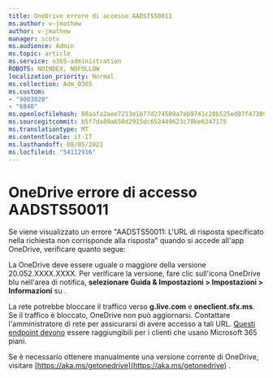 ```yaml
---
title: OneDrive errore di accesso AADSTS50011
ms.author: v-jmathew
author: v-jmathew
manager: scotv
ms.audience: Admin
ms.topic: article
ms.service: o365-administration
ROBOTS: NOINDEX, NOFOLLOW
localization_priority: Normal
ms.collection: Adm_O365
ms.custom:
- "9003820"
- "6840"
ms.openlocfilehash: 80aafa2aee7213e1b77d274509a7eb9741c20b525ed97f473093ac8c6514f3c7
ms.sourcegitcommit: b5f7da89a650d2915dc652449623c78be6247175
ms.translationtype: MT
ms.contentlocale: it-IT
ms.lasthandoff: 08/05/2021
ms.locfileid: "54112916"
---
```

# <a name="onedrive-login-error-aadsts50011"></a>OneDrive errore di accesso AADSTS50011

Se viene visualizzato un errore "AADSTS50011: L'URL di risposta specificato nella richiesta non corrisponde alla risposta" quando si accede all'app OneDrive, verificare quanto segue:

La OneDrive deve essere uguale o maggiore della versione 20.052.XXXX.XXXX. Per verificare la versione, fare clic sull'icona OneDrive blu nell'area di notifica, **selezionare Guida & Impostazioni > Impostazioni > Informazioni** su .

La rete potrebbe bloccare il traffico verso **g.live.com** e **oneclient.sfx.ms**. Se il traffico è bloccato, OneDrive non può aggiornarsi. Contattare l'amministratore di rete per assicurarsi di avere accesso a tali URL. [Questi endpoint devono](https://docs.microsoft.com/microsoft-365/enterprise/urls-and-ip-address-ranges?view=o365-worldwide) essere raggiungibili per i clienti che usano Microsoft 365 piani.

Se è necessario ottenere manualmente una versione corrente di OneDrive, visitare [https://aka.ms/getonedrive](https://aka.ms/getonedrive) .
